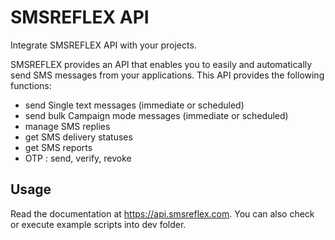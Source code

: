 SMSREFLEX API
===============
Integrate SMSREFLEX API with your projects.

SMSREFLEX provides an API that enables you to easily and automatically send SMS messages from your applications. 
This API provides the following functions:

- send Single text messages (immediate or scheduled)
- send bulk Campaign mode messages (immediate or scheduled)
- manage SMS replies
- get SMS delivery statuses
- get SMS reports
- OTP : send, verify, revoke

## Usage

Read the documentation at https://api.smsreflex.com. You can also check or execute example scripts into dev folder.
